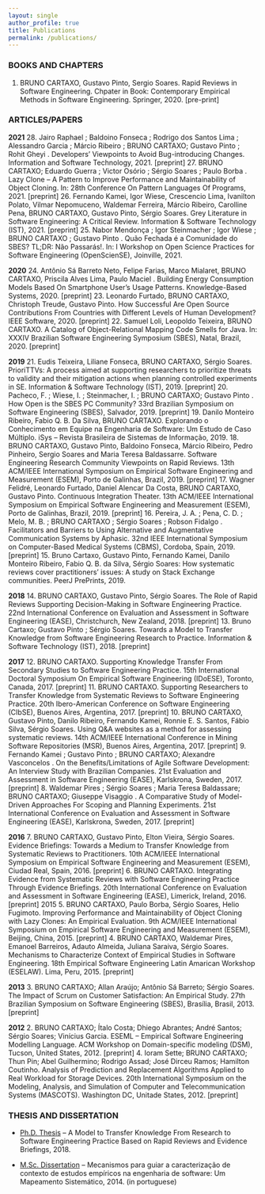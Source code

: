 ```yaml
---
layout: single
author_profile: true
title: Publications
permalink: /publications/
---
```


### BOOKS AND CHAPTERS
1. BRUNO CARTAXO, Gustavo Pinto, Sergio Soares. Rapid Reviews in Software Engineering. Chpater in Book: Contemporary Empirical Methods in Software Engineering. Springer, 2020. [pre-print]

### ARTICLES/PAPERS

**2021**
28. Jairo Raphael ; Baldoino Fonseca ; Rodrigo dos Santos Lima ; Alessandro Garcia ; Márcio Ribeiro ; BRUNO CARTAXO; Gustavo Pinto ; Rohit Gheyi . Developers’ Viewpoints to Avoid Bug-introducing Changes. Information and Software Technology, 2021. [preprint]
27. BRUNO CARTAXO; Eduardo Guerra ; Victor Osório ; Sérgio Soares ; Paulo Borba . Lazy Clone – A Pattern to Improve Performance and Maintainability of Object Cloning. In: 28th Conference On Pattern Languages Of Programs, 2021. [preprint]
26. Fernando Kamei, Igor Wiese, Crescencio Lima, Ivanilton Polato, Vilmar Nepomuceno, Waldemar Ferreira, Márcio Ribeiro, Carolline Pena, BRUNO CARTAXO, Gustavo Pinto, Sérgio Soares. Grey Literature in Software Engineering: A Critical Review. Information & Software Technology (IST), 2021. [preprint]
25. Nabor Mendonça ; Igor Steinmacher ; Igor Wiese ; BRUNO CARTAXO ; Gustavo Pinto . Quão Fechada é a Comunidade do SBES? TL;DR: Não Passarás!. In: I Workshop on Open Science Practices for Software Engineering (OpenScienSE), Joinville, 2021.

**2020**
24. Antônio Sá Barreto Neto, Felipe Farias, Marco Mialaret, BRUNO CARTAXO, Priscila Alves Lima, Paulo Maciel . Building Energy Consumption Models Based On Smartphone User’s Usage Patterns. Knowledge-Based Systems, 2020. [preprint]
23. Leonardo Furtado, BRUNO CARTAXO, Christoph Treude, Gustavo Pinto. How Successful Are Open Source Contributions From Countries with Different Levels of Human Development? IEEE Software, 2020. [preprint]
22. Samuel Loli, Leopoldo Teixeira, BRUNO CARTAXO. A Catalog of Object-Relational Mapping Code Smells for Java. In: XXXIV Brazilian Software Engineering Symposium (SBES), Natal, Brazil, 2020. [preprint]

**2019**
21. Eudis Teixeira, Liliane Fonseca, BRUNO CARTAXO, Sérgio Soares. PrioriTTVs: A process aimed at supporting researchers to prioritize threats to validity and their mitigation actions when planning controlled experiments in SE. Information & Software Technology (IST), 2019. [preprint]
20. Pacheco, F. ; Wiese, I. ; Steinmacher, I. ; BRUNO CARTAXO; Gustavo Pinto . How Open is the SBES PC Community? 33rd Brazilian Symposium on Software Engineering (SBES), Salvador, 2019. [preprint]
19. Danilo Monteiro Ribeiro, Fabio Q. B. Da Silva, BRUNO CARTAXO. Explorando o Conhecimento em Equipe na Engenharia de Software: Um Estudo de Caso Múltiplo. iSys – Revista Brasileira de Sistemas de Informação, 2019.
18. BRUNO CARTAXO, Gustavo Pinto, Baldoino Fonseca, Márcio Ribeiro, Pedro Pinheiro, Sergio Soares and Maria Teresa Baldassarre. Software Engineering Research Community Viewpoints on Rapid Reviews. 13th ACM/IEEE International Symposium on Empirical Software Engineering and Measurement (ESEM), Porto de Galinhas, Brazil, 2019. [preprint]
17. Wagner Felidré, Leonardo Furtado, Daniel Alencar Da Costa, BRUNO CARTAXO, Gustavo Pinto. Continuous Integration Theater. 13th ACM/IEEE International Symposium on Empirical Software Engineering and Measurement (ESEM), Porto de Galinhas, Brazil, 2019. [preprint]
16. Pereira, J. A. ; Pena, C. D. ; Melo, M. B. ; BRUNO CARTAXO ; Sérgio Soares ; Robson Fidalgo . Facilitators and Barriers to Using Alternative and Augmentative Communication Systems by Aphasic. 32nd IEEE International Symposium on Computer-Based Medical Systems (CBMS), Cordoba, Spain, 2019. [preprint]
15. Bruno Cartaxo, Gustavo Pinto, Fernando Kamei, Danilo Monteiro Ribeiro, Fabio Q. B. da Silva, Sérgio Soares: How systematic reviews cover practitioners’ issues: A study on Stack Exchange communities. PeerJ PrePrints, 2019.

**2018**
14. BRUNO CARTAXO, Gustavo Pinto, Sérgio Soares. The Role of Rapid Reviews Supporting Decision-Making in Software Engineering Practice. 22nd International Conference on Evaluation and Assessment in Software Engineering (EASE), Christchurch, New Zealand, 2018. [preprint]
13. Bruno Cartaxo; Gustavo Pinto ; Sérgio Soares. Towards a Model to Transfer Knowledge from Software Engineering Research to Practice. Information & Software Technology (IST), 2018. [preprint]

**2017**
12. BRUNO CARTAXO. Supporting Knowledge Transfer From Secondary Studies to Software Engineering Practice. 15th International Doctoral Symposium On Empirical Software Engineering (IDoESE), Toronto, Canada, 2017. [preprint]
11. BRUNO CARTAXO. Supporting Researchers to Transfer Knowledge from Systematic Reviews to Software Engineering Practice. 20th Ibero-American Conference on Software Engineering (CIbSE), Buenos Aires, Argentina, 2017. [preprint]
10. BRUNO CARTAXO, Gustavo Pinto, Danilo Ribeiro, Fernando Kamei, Ronnie E. S. Santos, Fábio Silva, Sérgio Soares. Using Q&A websites as a method for assessing systematic reviews. 14th ACM/IEEE International Conference in Mining Software Repositories (MSR), Buenos Aires, Argentina, 2017. [preprint]
9. Fernando Kamei ; Gustavo Pinto ; BRUNO CARTAXO; Alexandre Vasconcelos . On the Benefits/Limitations of Agile Software Development: An Interview Study with Brazilian Companies. 21st Evaluation and Assessment in Software Engineering (EASE), Karlskrona, Sweden, 2017. [preprint]
8. Waldemar Pires ; Sérgio Soares ; Maria Teresa Baldassare; BRUNO CARTAXO; Giuseppe Visaggio . A Comparative Study of Model-Driven Approaches For Scoping and Planning Experiments. 21st International Conference on Evaluation and Assessment in Software Engineering (EASE), Karlskrona, Sweden, 2017. [preprint]

**2016**
7. BRUNO CARTAXO, Gustavo Pinto, Elton Vieira, Sérgio Soares. Evidence Briefings: Towards a Medium to Transfer Knowledge from Systematic Reviews to Practitioners. 10th ACM/IEEE International Symposium on Empirical Software Engineering and Measurement (ESEM), Ciudad Real, Spain, 2016. [preprint]
6. BRUNO CARTAXO. Integrating Evidence from Systematic Reviews with Software Engineering Practice Through Evidence Briefings. 20th International Conference on Evaluation and Assessment in Software Engineering (EASE), Limerick, Ireland, 2016. [preprint]
2015
5. BRUNO CARTAXO, Paulo Borba, Sérgio Soares, Helio Fugimoto. Improving Performance and Maintainability of Object Cloning with Lazy Clones: An Empirical Evaluation. 9th ACM/IEEE International Symposium on Empirical Software Engineering and Measurement (ESEM), Beijing, China, 2015. [preprint]
4. BRUNO CARTAXO, Waldemar Pires, Emanoel Barreiros, Adauto Almeida, Juliana Saraiva, Sérgio Soares. Mechanisms to Characterize Context of Empirical Studies in Software Engineering. 18th Empirical Software Engineering Latin Amarican Workshop (ESELAW). Lima, Peru, 2015. [preprint]

**2013**
3. BRUNO CARTAXO; Allan Araújo; Antônio Sá Barreto; Sérgio Soares. The Impact of Scrum on Customer Satisfaction: An Empirical Study. 27th Brazilian Symposium on Software Engineering (SBES), Brasília, Brasil, 2013. [preprint]

**2012**
2. BRUNO CARTAXO; Ítalo Costa; Dhiego Abrantes; André Santos; Sérgio Soares; Vinícius Garcia. ESEML – Empirical Software Engineering Modelling Language. ACM Workshop on Domain-specific modeling (DSM), Tucson, United States, 2012. [preprint]
4. Ioram Sette; BRUNO CARTAXO; Thun Pin; Abel Guilhermino; Rodrigo Assad; José Dirceu Ramos; Hamilton Coutinho. Analysis of Prediction and Replacement Algorithms Applied to Real Workload for Storage Devices. 20th International Symposium on the Modeling, Analysis, and Simulation of Computer and Telecommunication Systems (MASCOTS). Washington DC, Unitade States, 2012. [preprint]

### THESIS AND DISSERTATION

- [Ph.D. Thesis]() – A Model to Transfer Knowledge From Research to Software Engineering Practice Based on Rapid Reviews and Evidence Briefings, 2018.

- [M.Sc. Dissertation]() – Mecanismos para guiar a caracterização de contexto de estudos empíricos na engenharia de software: Um Mapeamento Sistemático, 2014. (in portuguese)
